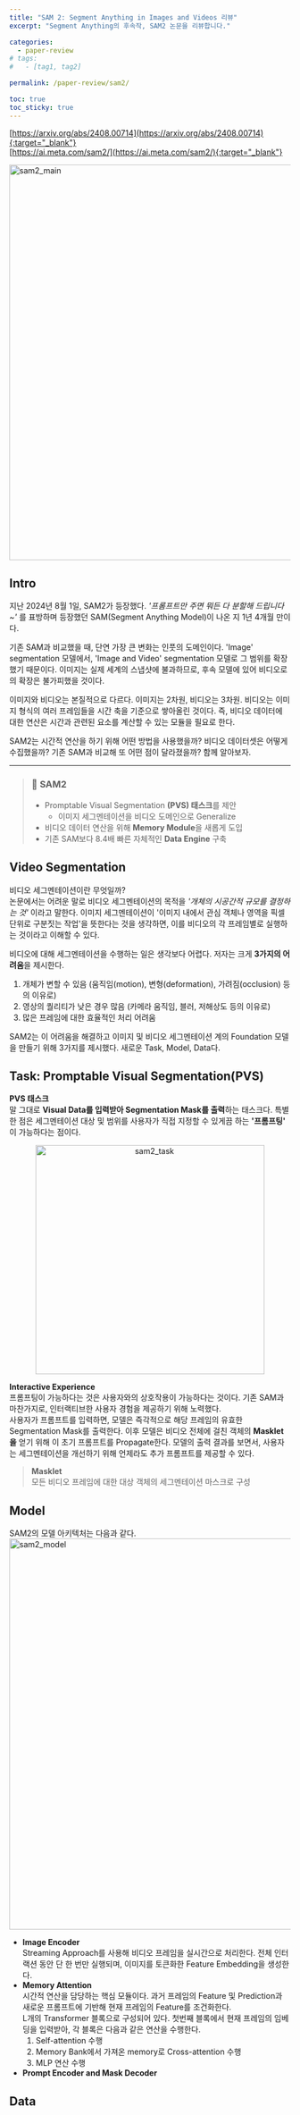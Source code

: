 ```yaml
---
title: "SAM 2: Segment Anything in Images and Videos 리뷰"
excerpt: "Segment Anything의 후속작, SAM2 논문을 리뷰합니다."

categories: 
  - paper-review
# tags: 
#   - [tag1, tag2]

permalink: /paper-review/sam2/ 

toc: true
toc_sticky: true
---
```


[https://arxiv.org/abs/2408.00714](https://arxiv.org/abs/2408.00714){:target="_blank"}  
[https://ai.meta.com/sam2/](https://ai.meta.com/sam2/){:target="_blank"}  

<img width="708" alt="sam2_main" src="https://github.com/user-attachments/assets/2c444957-4f5c-4f7f-9d40-b53491f4819e">

## Intro

<!-- 간략한 소개 -->
지난 2024년 8월 1일, SAM2가 등장했다. *'프롬프트만 주면 뭐든 다 분할해 드립니다~'* 를 표방하며 등장했던 SAM(Segment Anything Model)이 나온 지 1년 4개월 만이다. 

기존 SAM과 비교했을 때, 단연 가장 큰 변화는 인풋의 도메인이다. 'Image' segmentation 모델에서, 'Image and Video' segmentation 모델로 그 범위를 확장했기 때문이다. 이미지는 실제 세계의 스냅샷에 불과하므로, 후속 모델에 있어 비디오로의 확장은 불가피했을 것이다. 

이미지와 비디오는 본질적으로 다르다. 이미지는 2차원, 비디오는 3차원. 비디오는 이미지 형식의 여러 프레임들을 시간 축을 기준으로 쌓아올린 것이다. 즉, 비디오 데이터에 대한 연산은 시간과 관련된 요소를 계산할 수 있는 모듈을 필요로 한다. 

SAM2는 시간적 연산을 하기 위해 어떤 방법을 사용했을까? 비디오 데이터셋은 어떻게 수집했을까? 기존 SAM과 비교해 또 어떤 점이 달라졌을까? 함께 알아보자. 

---
<!-- 핵심 특징 -->

> ### 🧐 SAM2
> - Promptable Visual Segmentation **\(PVS) 태스크**를 제안
>   - 이미지 세그멘테이션을 비디오 도메인으로 Generalize
> - 비디오 데이터 연산을 위해 **Memory Module**을 새롭게 도입
> - 기존 SAM보다 8.4배 빠른 자체적인 **Data Engine** 구축

## Video Segmentation

비디오 세그멘테이션이란 무엇일까?  
논문에서는 어려운 말로 비디오 세그멘테이션의 목적을 *'개체의 시공간적 규모를 결정하는 것'* 이라고 말한다. 
이미지 세그멘테이션이 '이미지 내에서 관심 객체나 영역을 픽셀 단위로 구분짓는 작업'을 뜻한다는 것을 생각하면, 이를 비디오의 각 프레임별로 실행하는 것이라고 이해할 수 있다. 

비디오에 대해 세그멘테이션을 수행하는 일은 생각보다 어렵다. 저자는 크게 **3가지의 어려움**을 제시한다. 
1. 개체가 변할 수 있음 (움직임(motion), 변형(deformation), 가려짐(occlusion) 등의 이유로)
2. 영상의 퀄리티가 낮은 경우 많음 (카메라 움직임, 블러, 저해상도 등의 이유로)
3. 많은 프레임에 대한 효율적인 처리 어려움

SAM2는 이 어려움을 해결하고 이미지 및 비디오 세그멘테이션 계의 Foundation 모델을 만들기 위해 3가지를 제시했다. 
새로운 Task, Model, Data다. 

## Task: Promptable Visual Segmentation(PVS)
  
**PVS 태스크**  
말 그대로 **Visual Data를 입력받아 Segmentation Mask를 출력**하는 태스크다. 특별한 점은 세그멘테이션 대상 및 범위를 사용자가 직접 지정할 수 있게끔 하는 **'프롬프팅'** 이 가능하다는 점이다. 
<!-- 인풋 비디오의 어떤 프레임이라도 프롬프트화 될 수 있으며, 프롬프트의 종류는 기존 SAM과 동일하다. (포인트, 마스크, 박스) -->
<center><img width="410" alt="sam2_task" src="https://github.com/user-attachments/assets/5c8e3b7f-666c-48cd-a963-59e093a81816"></center>

**Interactive Experience**  
프롬프팅이 가능하다는 것은 사용자와의 상호작용이 가능하다는 것이다. 기존 SAM과 마찬가지로, 인터랙티브한 사용자 경험을 제공하기 위해 노력했다.  
사용자가 프롬프트를 입력하면, 모델은 즉각적으로 해당 프레임의 유효한 Segmentation Mask를 출력한다. 이후 모델은 비디오 전체에 걸친 객체의 **Masklet을** 얻기 위해 이 초기 프롬프트를 Propagate한다. 모델의 출력 결과를 보면서, 사용자는 세그멘테이션을 개선하기 위해 언제라도 추가 프롬프트를 제공할 수 있다. 

> **Masklet**  
> 모든 비디오 프레임에 대한 대상 객체의 세그멘테이션 마스크로 구성

## Model
SAM2의 모델 아키텍처는 다음과 같다.  
<img width="700" alt="sam2_model" src="https://github.com/user-attachments/assets/79f3a317-3b95-4ed7-8230-24af3ed18db2">

- **Image Encoder**  
  Streaming Approach를 사용해 비디오 프레임을 실시간으로 처리한다. 
  전체 인터랙션 동안 단 한 번만 실행되며, 이미지를 토큰화한 Feature Embedding을 생성한다. 
- **Memory Attention**  
  시간적 연산을 담당하는 핵심 모듈이다. 과거 프레임의 Feature 및 Prediction과 새로운 프롬프트에 기반해 현재 프레임의 Feature를 조건화한다.  
  L개의 Transformer 블록으로 구성되어 있다. 첫번째 블록에서 현재 프레임의 임베딩을 입력받아, 각 블록은 다음과 같은 연산을 수행한다. 
  1. Self-attention 수행
  2. Memory Bank에서 가져온 memory로 Cross-attention 수행
  3. MLP 연산 수행  
- **Prompt Encoder and Mask Decoder**
  


## Data

<!--
---
내가 야바위 천재가 될 수 있었던 이유
SAM2  
---
지난 8월 1일, Meta의 SAM2가 등장했다. 
'프롬프트만 주면 뭐든 다 분할해 드립니다~'를 외치며 등장했던
SAM(Segment Anything Model)이 나온 지 1년 4개월 만이다. 
SAM2는 어떤 변화를 가지고 돌아왔을까? 함께 알아보자. 
---
- Video Segmentation 
기존 SAM과 비교해, 단연 가장 큰 변화는 인풋의 도메인이다. 
이미지 및 '비디오' 세그멘테이션으로 그 범위를 확장했기 때문이다. 
기존 SAM과 마찬가지로 프롬프트를 받지만, 이미지 및 비디오 모두에
대한 세그멘테이션 마스크를 출력하는 PVS 태스크를 새롭게 제안한다. 
---
- Memory Attention
이미지와 비디오는 본질적으로 다르다. 
비디오는 이미지 프레임들을 시간 축을 기준으로 쌓아올린 것이기에, 
시간과 관련된 요소를 계산할 수 있는 모듈을 필요로 한다.  
SAM2는 '메모리 모듈'을 도입해 이를 해결했다. 
---
- Memory Attention

---
-->

